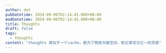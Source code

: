 ```yaml
---
author: dot
pubDatetime: 2024-09-06T02:14:45.000+08:00
modDatetime: 2024-09-06T02:14:45.000+08:00
title: Thoughts
draft: false
tags:
  - thoughts
content: "thoughts 类似于一个cache，是为了释放大脑空间，和记录百分之一的灵感"
---
```

